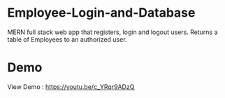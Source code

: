 # Employee-Login-and-Database
MERN full stack web app that registers, login and logout users. Returns a table of Employees to an authorized user.

# Demo
View Demo : https://youtu.be/c_YRqr9ADzQ
